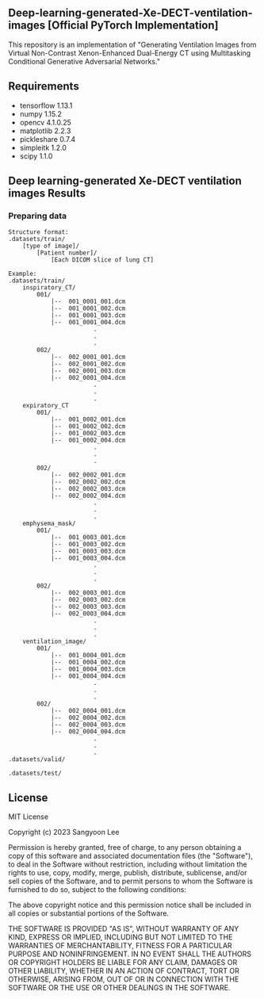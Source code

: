 ## Deep-learning-generated-Xe-DECT-ventilation-images [Official PyTorch Implementation]

This repository is an implementation of "Generating Ventilation Images from Virtual Non-Contrast Xenon-Enhanced Dual-Energy CT using Multitasking Conditional Generative Adversarial Networks."

## Requirements
- tensorflow 1.13.1
- numpy 1.15.2
- opencv 4.1.0.25
- matplotlib 2.2.3
- pickleshare 0.7.4
- simpleitk 1.2.0
- scipy 1.1.0

## Deep learning-generated Xe-DECT ventilation images Results

### Preparing data

```
Structure format:
.datasets/train/
    [type of image]/
        [Patient number]/
            [Each DICOM slice of lung CT]

Example:
.datasets/train/
    inspiratory_CT/
        001/
            |--  001_0001_001.dcm
            |--  001_0001_002.dcm
            |--  001_0001_003.dcm
            |--  001_0001_004.dcm
                        .
                        .
                        .
        002/
            |--  002_0001_001.dcm
            |--  002_0001_002.dcm
            |--  002_0001_003.dcm
            |--  002_0001_004.dcm
                        .
                        .
                        .
    expiratory_CT
        001/
            |--  001_0002_001.dcm
            |--  001_0002_002.dcm
            |--  001_0002_003.dcm
            |--  001_0002_004.dcm
                        .
                        .
                        .
        002/
            |--  002_0002_001.dcm
            |--  002_0002_002.dcm
            |--  002_0002_003.dcm
            |--  002_0002_004.dcm
                        .
                        .
                        .
    emphysema_mask/
        001/
            |--  001_0003_001.dcm
            |--  001_0003_002.dcm
            |--  001_0003_003.dcm
            |--  001_0003_004.dcm
                        .
                        .
                        .
        002/
            |--  002_0003_001.dcm
            |--  002_0003_002.dcm
            |--  002_0003_003.dcm
            |--  002_0003_004.dcm
                        .
                        .
                        .
    ventilation_image/
        001/
            |--  001_0004_001.dcm
            |--  001_0004_002.dcm
            |--  001_0004_003.dcm
            |--  001_0004_004.dcm
                        .
                        .
                        .
        002/
            |--  002_0004_001.dcm
            |--  002_0004_002.dcm
            |--  002_0004_003.dcm
            |--  002_0004_004.dcm
                        .
                        .
                        .
.datasets/valid/

.datasets/test/
```
## License

MIT License

Copyright (c) 2023 Sangyoon Lee

Permission is hereby granted, free of charge, to any person obtaining a copy
of this software and associated documentation files (the "Software"), to deal
in the Software without restriction, including without limitation the rights
to use, copy, modify, merge, publish, distribute, sublicense, and/or sell
copies of the Software, and to permit persons to whom the Software is
furnished to do so, subject to the following conditions:

The above copyright notice and this permission notice shall be included in all
copies or substantial portions of the Software.

THE SOFTWARE IS PROVIDED "AS IS", WITHOUT WARRANTY OF ANY KIND, EXPRESS OR
IMPLIED, INCLUDING BUT NOT LIMITED TO THE WARRANTIES OF MERCHANTABILITY,
FITNESS FOR A PARTICULAR PURPOSE AND NONINFRINGEMENT. IN NO EVENT SHALL THE
AUTHORS OR COPYRIGHT HOLDERS BE LIABLE FOR ANY CLAIM, DAMAGES OR OTHER
LIABILITY, WHETHER IN AN ACTION OF CONTRACT, TORT OR OTHERWISE, ARISING FROM,
OUT OF OR IN CONNECTION WITH THE SOFTWARE OR THE USE OR OTHER DEALINGS IN THE
SOFTWARE.
